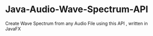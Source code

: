 # Java-Audio-Wave-Spectrum-API
Create Wave Spectrum from any Audio File using this API , written in JavaFX
